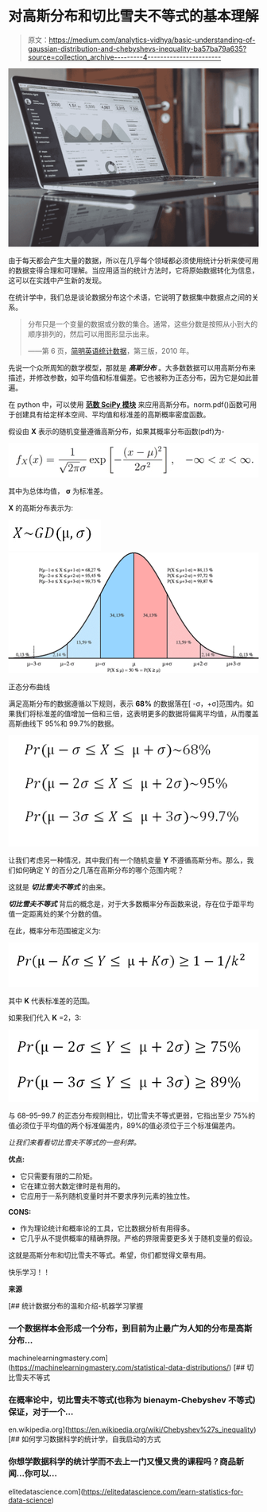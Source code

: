 # 对高斯分布和切比雪夫不等式的基本理解

> 原文：<https://medium.com/analytics-vidhya/basic-understanding-of-gaussian-distribution-and-chebyshevs-inequality-ba57ba79a635?source=collection_archive---------4----------------------->

![](img/d625238713f9f7eaebeb344279ddfc16.png)

由于每天都会产生大量的数据，所以在几乎每个领域都必须使用统计分析来使可用的数据变得合理和可理解。当应用适当的统计方法时，它将原始数据转化为信息，这可以在实践中产生新的发现。

在统计学中，我们总是谈论数据分布这个术语，它说明了数据集中数据点之间的关系。

> 分布只是一个变量的数据或分数的集合。通常，这些分数是按照从小到大的顺序排列的，然后可以用图形显示出来。
> 
> ——第 6 页，[简明英语统计数据](http://amzn.to/2FTs5TB)，第三版，2010 年。

先说一个众所周知的数学模型，那就是 ***高斯分布*** 。大多数数据可以用高斯分布来描述，并修改参数，如平均值和标准偏差。它也被称为正态分布，因为它是如此普遍。

在 python 中，可以使用 [**范数 SciPy 模块**](https://het.as.utexas.edu/HET/Software/Scipy/generated/scipy.stats.norm.html) 来应用高斯分布。norm.pdf()函数可用于创建具有给定样本空间、平均值和标准差的高斯概率密度函数。

假设由 **X** 表示的随机变量遵循高斯分布，如果其概率分布函数(pdf)为-

![](img/54eb9c28c65b7781aabdfe9c69b07771.png)

其中为总体均值， **σ** 为标准差。

**X** 的高斯分布表示为:

![](img/93ee20a0473de4c97140459ecdc75f12.png)![](img/224d6f5e753af90bcf145e47d89c03d0.png)

正态分布曲线

满足高斯分布的数据遵循以下规则，表示 **68%** 的数据落在[ -σ，+σ]范围内。如果我们将标准差的值增加一倍和三倍，这表明更多的数据将偏离平均值，从而覆盖高斯曲线下 95%和 99.7%的数据。

![](img/3a0654886a0bd3a10d569870eea541dd.png)

让我们考虑另一种情况，其中我们有一个随机变量 **Y** 不遵循高斯分布。那么，我们如何确定 Y 的百分之几落在高斯分布的哪个范围内呢？

这就是 ***切比雪夫不等式*** 的由来。

***切比雪夫不等式*** 背后的概念是，对于大多数概率分布函数来说，存在位于距平均值一定距离处的某个分数的值。

在此，概率分布范围被定义为:

![](img/4609d84dde2953bb495327c529c3a9ae.png)

其中 **K** 代表标准差的范围。

如果我们代入 **K** =2，3:

![](img/64a5e08b44d99aaba6a0c04c93b4164d.png)

与 68–95–99.7 的正态分布规则相比，切比雪夫不等式更弱，它指出至少 75%的值必须位于平均值的两个标准偏差内，89%的值必须位于三个标准偏差内。

*让我们来看看切比雪夫不等式的一些利弊。*

**优点:**

*   它只需要有限的二阶矩。
*   它在建立弱大数定律时是有用的。
*   它应用于一系列随机变量时并不要求序列元素的独立性。

**CONS:**

*   作为理论统计和概率论的工具，它比数据分析有用得多。
*   它几乎从不提供概率的精确界限。严格的界限需要更多关于随机变量的假设。

这就是高斯分布和切比雪夫不等式。希望，你们都觉得文章有用。

快乐学习！！

**来源**

[](https://machinelearningmastery.com/statistical-data-distributions/) [## 统计数据分布的温和介绍-机器学习掌握

### 一个数据样本会形成一个分布，到目前为止最广为人知的分布是高斯分布…

machinelearningmastery.com](https://machinelearningmastery.com/statistical-data-distributions/)  [## 切比雪夫不等式

### 在概率论中，切比雪夫不等式(也称为 bienaym-Chebyshev 不等式)保证，对于一个…

en.wikipedia.org](https://en.wikipedia.org/wiki/Chebyshev%27s_inequality) [](https://elitedatascience.com/learn-statistics-for-data-science) [## 如何学习数据科学的统计学，自我启动的方式

### 你想学数据科学的统计学而不去上一门又慢又贵的课程吗？商品新闻...你可以…

elitedatascience.com](https://elitedatascience.com/learn-statistics-for-data-science)